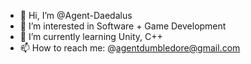 - 👋 Hi, I’m @Agent-Daedalus
- 👀 I’m interested in Software + Game Development
- 🌱 I’m currently learning Unity, C++ 
- 📫 How to reach me: @agentdumbledore@gmail.com

<!---
Agent-Daedalus/Agent-Daedalus is a ✨ special ✨ repository because its `README.md` (this file) appears on your GitHub profile.
You can click the Preview link to take a look at your changes.
--->
